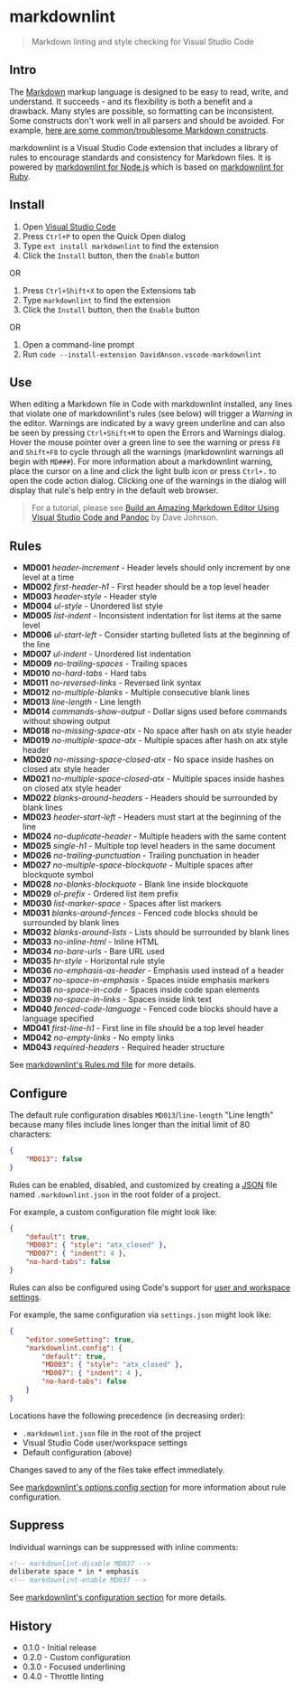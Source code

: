 # markdownlint

> Markdown linting and style checking for Visual Studio Code

## Intro

The [Markdown](https://en.wikipedia.org/wiki/Markdown) markup language is designed to be easy to read, write, and understand. It succeeds - and its flexibility is both a benefit and a drawback. Many styles are possible, so formatting can be inconsistent. Some constructs don't work well in all parsers and should be avoided. For example, [here are some common/troublesome Markdown constructs](https://gist.github.com/DavidAnson/006a6c2a2d9d7b21b025).

markdownlint is a Visual Studio Code extension that includes a library of rules to encourage standards and consistency for Markdown files. It is powered by [markdownlint for Node.js](https://github.com/DavidAnson/markdownlint) which is based on [markdownlint for Ruby](https://github.com/mivok/markdownlint).

## Install

1. Open [Visual Studio Code](https://code.visualstudio.com/)
2. Press `Ctrl+P` to open the Quick Open dialog
3. Type `ext install markdownlint` to find the extension
4. Click the `Install` button, then the `Enable` button

OR

1. Press `Ctrl+Shift+X` to open the Extensions tab
2. Type `markdownlint` to find the extension
3. Click the `Install` button, then the `Enable` button

OR

1. Open a command-line prompt
2. Run `code --install-extension DavidAnson.vscode-markdownlint`

## Use

When editing a Markdown file in Code with markdownlint installed, any lines that violate one of markdownlint's rules (see below) will trigger a *Warning* in the editor. Warnings are indicated by a wavy green underline and can also be seen by pressing `Ctrl+Shift+M` to open the Errors and Warnings dialog. Hover the mouse pointer over a green line to see the warning or press `F8` and `Shift+F8` to cycle through all the warnings (markdownlint warnings all begin with `MD###`). For more information about a markdownlint warning, place the cursor on a line and click the light bulb icon or press `Ctrl+.` to open the code action dialog. Clicking one of the warnings in the dialog will display that rule's help entry in the default web browser.

> For a tutorial, please see [Build an Amazing Markdown Editor Using Visual Studio Code and Pandoc](http://thisdavej.com/build-an-amazing-markdown-editor-using-visual-studio-code-and-pandoc/) by Dave Johnson.

## Rules

* **MD001** *header-increment* - Header levels should only increment by one level at a time
* **MD002** *first-header-h1* - First header should be a top level header
* **MD003** *header-style* - Header style
* **MD004** *ul-style* - Unordered list style
* **MD005** *list-indent* - Inconsistent indentation for list items at the same level
* **MD006** *ul-start-left* - Consider starting bulleted lists at the beginning of the line
* **MD007** *ul-indent* - Unordered list indentation
* **MD009** *no-trailing-spaces* - Trailing spaces
* **MD010** *no-hard-tabs* - Hard tabs
* **MD011** *no-reversed-links* - Reversed link syntax
* **MD012** *no-multiple-blanks* - Multiple consecutive blank lines
* **MD013** *line-length* - Line length
* **MD014** *commands-show-output* - Dollar signs used before commands without showing output
* **MD018** *no-missing-space-atx* - No space after hash on atx style header
* **MD019** *no-multiple-space-atx* - Multiple spaces after hash on atx style header
* **MD020** *no-missing-space-closed-atx* - No space inside hashes on closed atx style header
* **MD021** *no-multiple-space-closed-atx* - Multiple spaces inside hashes on closed atx style header
* **MD022** *blanks-around-headers* - Headers should be surrounded by blank lines
* **MD023** *header-start-left* - Headers must start at the beginning of the line
* **MD024** *no-duplicate-header* - Multiple headers with the same content
* **MD025** *single-h1* - Multiple top level headers in the same document
* **MD026** *no-trailing-punctuation* - Trailing punctuation in header
* **MD027** *no-multiple-space-blockquote* - Multiple spaces after blockquote symbol
* **MD028** *no-blanks-blockquote* - Blank line inside blockquote
* **MD029** *ol-prefix* - Ordered list item prefix
* **MD030** *list-marker-space* - Spaces after list markers
* **MD031** *blanks-around-fences* - Fenced code blocks should be surrounded by blank lines
* **MD032** *blanks-around-lists* - Lists should be surrounded by blank lines
* **MD033** *no-inline-html* - Inline HTML
* **MD034** *no-bare-urls* - Bare URL used
* **MD035** *hr-style* - Horizontal rule style
* **MD036** *no-emphasis-as-header* - Emphasis used instead of a header
* **MD037** *no-space-in-emphasis* - Spaces inside emphasis markers
* **MD038** *no-space-in-code* - Spaces inside code span elements
* **MD039** *no-space-in-links* - Spaces inside link text
* **MD040** *fenced-code-language* - Fenced code blocks should have a language specified
* **MD041** *first-line-h1* - First line in file should be a top level header
* **MD042** *no-empty-links* - No empty links
* **MD043** *required-headers* - Required header structure

See [markdownlint's Rules.md file](https://github.com/DavidAnson/markdownlint/blob/master/doc/Rules.md) for more details.

## Configure

The default rule configuration disables `MD013`/`line-length` "Line length" because many files include lines longer than the initial limit of 80 characters:

```json
{
    "MD013": false
}
```

Rules can be enabled, disabled, and customized by creating a [JSON](https://en.wikipedia.org/wiki/JSON) file named `.markdownlint.json` in the root folder of a project.

For example, a custom configuration file might look like:

```json
{
    "default": true,
    "MD003": { "style": "atx_closed" },
    "MD007": { "indent": 4 },
    "no-hard-tabs": false
}
```

Rules can also be configured using Code's support for [user and workspace settings](https://code.visualstudio.com/docs/customization/userandworkspace).

For example, the same configuration via `settings.json` might look like:

```json
{
    "editor.someSetting": true,
    "markdownlint.config": {
        "default": true,
        "MD003": { "style": "atx_closed" },
        "MD007": { "indent": 4 },
        "no-hard-tabs": false
    }
}
```

Locations have the following precedence (in decreasing order):

* `.markdownlint.json` file in the root of the project
* Visual Studio Code user/workspace settings
* Default configuration (above)

Changes saved to any of the files take effect immediately.

See [markdownlint's options.config section](https://github.com/DavidAnson/markdownlint#optionsconfig) for more information about rule configuration.

## Suppress

Individual warnings can be suppressed with inline comments:

```md
<!-- markdownlint-disable MD037 -->
deliberate space * in * emphasis
<!-- markdownlint-enable MD037 -->
```

See [markdownlint's configuration section](https://github.com/DavidAnson/markdownlint#configuration) for more details.

## History

* 0.1.0 - Initial release
* 0.2.0 - Custom configuration
* 0.3.0 - Focused underlining
* 0.4.0 - Throttle linting
